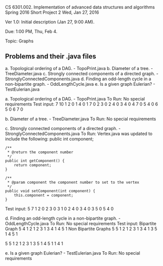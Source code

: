 CS 6301.002.  Implementation of advanced data structures and algorithms
Spring 2016
Short Project 2
Wed, Jan 27, 2016

Ver 1.0: Initial description (Jan 27, 9:00 AM).

Due: 1:00 PM, Thu, Feb 4.

Topic: Graphs

Problems and their .java files
------------------------------
a. Topological ordering of a DAG. - TopoPrint.java
b. Diameter of a tree. - TreeDiameter.java
c. Strongly connected components of a directed graph. - StronglyConnectedComponents.java
d. Finding an odd-length cycle in a non-bipartite graph. - OddLengthCycle.java 
e. Is a given graph Eulerian? - TestEulerian.java


a. Topological ordering of a DAG. - TopoPrint.java
To Run: No special requirements
Test input:
7 10
1 2 0
1 4 0
1 7 0
2 3 0
2 4 0
3 4 0
4 7 0
5 4 0
6 5 0
6 7 0

b. Diameter of a tree. - TreeDiameter.java
To Run: No special requirements

c. Strongly connected components of a directed graph. - StronglyConnectedComponents.java 
To Run: Vertex.java was updated to include the following:
public int component;	

	/**
	 * @return the component number
	 */
	public int getComponent() {
		return component;
	}

	/**
	 * @param component the component number to set to the vertex
	 */
	public void setComponent(int component) {
		this.component = component;
	}
Test input:
5 7
1 2 0
2 3 0
3 1 0
2 4 0
3 4 0
3 5 0
5 4 0

d. Finding an odd-length cycle in a non-bipartite graph. - OddLengthCycle.java
To Run: No special requirements
Test input:
Bipartite Graph
5 4
1 2 1
2 3 1
3 4 1
4 5 1
Non Bipartite Graphs
5 5
1 2 1
2 3 1
3 4 1
3 5 1
4 5 1

5 5
1 2 1
2 3 1
3 5 1
4 5 1
1 4 1

e. Is a given graph Eulerian? - TestEulerian.java
To Run: No special requirements
